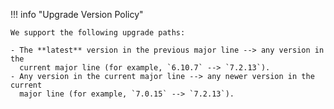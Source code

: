 !!! info "Upgrade Version Policy"

    We support the following upgrade paths:

    - The **latest** version in the previous major line --> any version in the
      current major line (for example, `6.10.7` --> `7.2.13`).
    - Any version in the current major line --> any newer version in the current
      major line (for example, `7.0.15` --> `7.2.13`).
